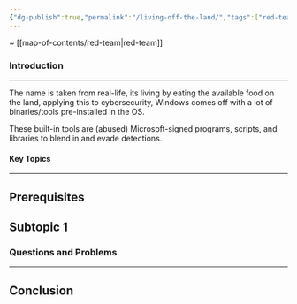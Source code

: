 ```yaml
---
{"dg-publish":true,"permalink":"/living-off-the-land/","tags":["red-team/host-evasion"]}
---
```


~ [[map-of-contents/red-team\|red-team]]
### Introduction 
---
The name is taken from real-life, its living by eating the available food on the land, applying this to cybersecurity, Windows comes off with a lot of binaries/tools pre-installed in the OS.

These built-in tools are (abused) Microsoft-signed programs, scripts, and libraries to blend in and evade detections.


#### Key Topics
---

## Prerequisites

## Subtopic 1

### Questions and Problems
---
## Conclusion


